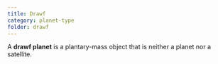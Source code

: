 ```yaml
---
title: Drawf
category: planet-type
folder: drawf
---
```


A **drawf planet** is a plantary-mass object that is neither a planet nor a satellite.